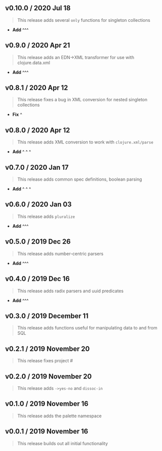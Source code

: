 ## v0.10.0 / 2020 Jul 18

> This release adds several `only` functions for singleton collections

* **Add** ^^^

## v0.9.0 / 2020 Apr 21

> This release adds an EDN->XML transformer for use with clojure.data.xml

* **Add** ^^^

## v0.8.1 / 2020 Apr 12

> This release fixes a bug in XML conversion for nested singleton collections

* **Fix** ^

## v0.8.0 / 2020 Apr 12

> This release adds XML conversion to work with `clojure.xml/parse`

* **Add** ^ ^ ^

## v0.7.0 / 2020 Jan 17

> This release adds common spec definitions, boolean parsing

* **Add** ^ ^ ^

## v0.6.0 / 2020 Jan 03

> This release adds `pluralize`

* **Add** ^^^

## v0.5.0 / 2019 Dec 26

> This release adds number-centric parsers

* **Add** ^^^

## v0.4.0 / 2019 Dec 16

> This release adds radix parsers and uuid predicates

* **Add** ^^^

## v0.3.0 / 2019 December 11

> This release adds functions useful for manipulating data to and from SQL

## v0.2.1 / 2019 November 20

> This release fixes project #

## v0.2.0 / 2019 November 20

> This release adds `->yes-no` and `dissoc-in`

## v0.1.0 / 2019 November 16

> This release adds the palette namespace

## v0.0.1 / 2019 November 16

> This release builds out all initial functionality
